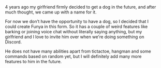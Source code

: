 4 years ago my girlfriend firmly decided to get a dog in the future, and after much thought, we came up with a name for it. 

For now we don’t have the opportunity to have a dog, so I decided that I could create Funya in this form. So it has a couple of weird features like barking or joining voice chat without literally saying anything, but my girlfriend and I love to invite him over when we're doing something on Discord. 

He does not have many abilities apart from tictactoe, hangman and some commands based on random yet, but I will definitely add many more features to him in the future.

